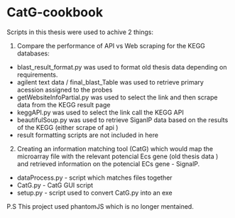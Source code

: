 # CatG-cookbook

Scripts in this thesis were used to achive 2 things:

1. Compare the performance of API vs Web scraping for the KEGG databases:
  * blast_result_format.py was used to format old thesis data depending on requirements.
  * agilent text data / final_blast_Table was used to retrieve primary acession assigned to the probes
  * getWebsiteInfoPartial.py was used to select the link and then scrape data from the KEGG result page
  * keggAPI.py was used to select the link call the KEGG API
  * beautifulSoup.py was used to retrieve SiganlP data based on the results of the KEGG (either scrape of api )
  * result formatting scripts are not included in here


2. Creating an information matching tool (CatG) which would map the microarray file with the relevant potencial Ecs gene (old thesis data )
and retrieved information on the potencial ECs gene - SignalP.
  * dataProcess.py - script which matches files together
  * CatG.py - CatG GUI script
  * setup.py - script used to convert CatG.py into an exe

P.S This project used phantomJS which is no longer mentained.
